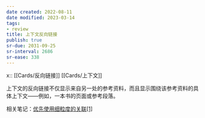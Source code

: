 ```yaml
---
date created: 2022-08-11
date modified: 2023-03-14
tags:
- review
title: 上下文反向链接
publish: true
sr-due: 2031-09-25
sr-interval: 2686
sr-ease: 338
---
```

x:: [[Cards/反向链接]] [[Cards/上下文]]



上下文的反向链接不仅显示来自另一处的参考资料，而且显示围绕该参考资料的具体上下文——例如，一本书的页面或参考段落。

相关笔记：[优先使用细粒度的关联](https://notes.andymatuschak.org/z68tVM68dEAuH4acs7HY6K76tTVzBdoBGKMZB)[[1]](https://zhuanlan.zhihu.com/p/533878306#ref_1)